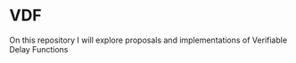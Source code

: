 # VDF
On this repository I will explore proposals and implementations of Verifiable Delay Functions

